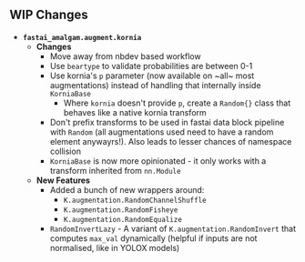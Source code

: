 ## WIP Changes

- **`fastai_amalgam.augment.kornia`**
  - **Changes**
    - Move away from nbdev based workflow
    - Use `beartype` to validate probabilities are between 0-1
    - Use kornia's `p` parameter (now available on ~all~ most augmentations) instead of handling that internally inside `KorniaBase`
      - Where `kornia` doesn't provide `p`, create a `Random{}` class that behaves like a native kornia transform
    - Don't prefix transforms to be used in fastai data block pipeline with `Random` (all augmentations used need to have a random element anywayrs!). Also leads to lesser chances of namespace collision
    - `KorniaBase` is now more opinionated - it only works with a transform inherited from `nn.Module`
  - **New Features**
    - Added a bunch of new wrappers around:
      - `K.augmentation.RandomChannelShuffle`
      - `K.augmentation.RandomFisheye`
      - `K.augmentation.RandomEqualize`
    - `RandomInvertLazy` - A variant of `K.augmentation.RandomInvert` that computes `max_val` dynamically (helpful if inputs are not normalised, like in YOLOX models)
